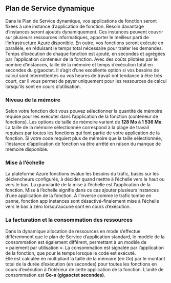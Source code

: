 ## <a name="dynamic-service-plan"></a>Plan de Service dynamique

Dans le Plan de Service dynamique, vos applications de fonction seront fixées à une instance d’application de fonction. Besoin davantage d’instances seront ajoutés dynamiquement.
Ces instances peuvent couvrir sur plusieurs ressources informatiques, apporter le meilleur parti de l’infrastructure Azure disponible. En outre, vos fonctions seront exécute en parallèle, en réduisant le temps total nécessaire pour traiter les demandes. Temps d’exécution de chaque fonction est ajouté, en secondes et agrégées par l’application conteneur de la fonction. Avec des coûts pilotées par le nombre d’instances, taille de la mémoire et temps d’exécution total en secondes du gigaoctet. Il s’agit d’une excellente option si vos besoins de calcul sont intermittentes ou vos heures de travail ont tendance à être très court, car il vous permet de payer uniquement pour les ressources de calcul lorsqu’ils sont en cours d’utilisation.   

### <a name="memory-tier"></a>Niveau de la mémoire

Selon votre fonction doit vous pouvez sélectionner la quantité de mémoire requise pour les exécuter dans l’application de la fonction (conteneur de fonctions).
Les options de taille de mémoire varient de **128 Mo à 1 536 Mo**. La taille de la mémoire sélectionnée correspond à la plage de travail requises par toutes les fonctions qui font partie de votre application de la fonction. Si votre code requiert plus de mémoire que la taille sélectionnée, l’instance d’application de fonction va être arrêté en raison du manque de mémoire disponible.

### <a name="scaling"></a>Mise à l’échelle

La plateforme Azure fonctions évalue les besoins du trafic, basés sur les déclencheurs configurés, à décider quand mettre à l’échelle vers le haut ou vers le bas. La granularité de la mise à l’échelle est l’application de la fonction. Mise à l’échelle signifie dans ce cas ajouter plusieurs instances d’une application de la fonction. À l’inverse comme le trafic tombe en panne, fonction app instances sont désactivé-finalement mise à l’échelle vers le bas à zéro lorsqu’aucune sont en cours d’exécution.  

### <a name="resource-consumption-and-billing"></a>La facturation et la consommation des ressources

Dans la dynamique allocation de ressources en mode s’effectue différemment que le plan de Service d’application standard, le modèle de la consommation est également différent, permettant à un modèle de « paiement par utilisation ». La consommation est signalée par l’application de la fonction, que pour le temps lorsque le code est exécuté.  
Elle est calculée en multipliant la taille de la mémoire (en Go) par le montant total de la durée d’exécution (en secondes) pour toutes les fonctions en cours d’exécution à l’intérieur de cette application de la fonction. L’unité de consommation est **Go-s (gigaoctet secondes)**.